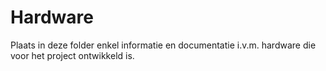 # Hardware

Plaats in deze folder enkel informatie en documentatie i.v.m. hardware die voor het project ontwikkeld is.

